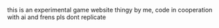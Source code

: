 this is an experimental game website thingy by me, code in cooperation with ai and frens pls dont replicate
